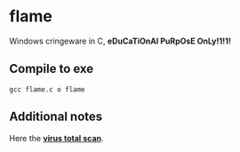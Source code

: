 # flame
Windows cringeware in C, **eDuCaTiOnAl PuRpOsE OnLy!1!1!**

## Compile to exe
`gcc flame.c o flame`

## Additional notes

Here the [**virus total scan**](https://www.virustotal.com/gui/file/be96f4ca0cee14c7f85d85eb593395d47b9ac3effebd6af9433d9e57924feb75).
